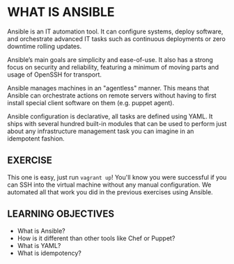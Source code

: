 # WHAT IS ANSIBLE

Ansible is an IT automation tool. It can configure systems, deploy software, and
orchestrate advanced IT tasks such as continuous deployments or zero downtime
rolling updates.

Ansible’s main goals are simplicity and ease-of-use. It also has a strong focus
on security and reliability, featuring a minimum of moving parts and usage of
OpenSSH for transport.

Ansible manages machines in an "agentless" manner. This means that Ansible can
orchestrate actions on remote servers without having to first install special
client software on them (e.g. puppet agent).

Ansible configuration is declarative, all tasks are defined using YAML. It ships
with several hundred built-in modules that can be used to perform just about any
infrastructure management task you can imagine in an idempotent fashion.

## EXERCISE

This one is easy, just run `vagrant up`! You'll know you were successful
if you can SSH into the virtual machine without any manual configuration.
We automated all that work you did in the previous exercises using Ansible.

## LEARNING OBJECTIVES

- What is Ansible?
- How is it different than other tools like Chef or Puppet?
- What is YAML?
- What is idempotency?
